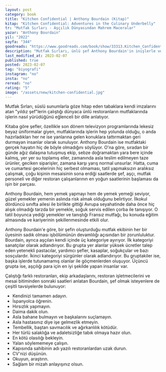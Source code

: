 ```yaml
---
layout: post
category: book
title: "Kitchen Confidential | Anthony Bourdain (Kitap)"
kitap: "Kitchen Confidential: Adventures in the Culinary Underbelly"
tr: "Mutfak Sırları - Aşçılık Dünyasından Mahrem Maceralar"
yazar: "Anthony Bourdain"
yil: "2022"
sayfa: "344"
goodreads: "https://www.goodreads.com/book/show/33313.Kitchen_Confidential"
description: "Mutfak Sırları, ünlü şef Anthony Bourdain'in inişlerle ve çıkışlarla dolu kariyerindeki ilginç kesitlerini ve maceralarını anlatan eğlenceli, içten bir kitap."
last_modified_at: 2023-02-07
published: true
posted: 2023-02-07
tag: "biyografi"
instagram: "no"
insta: "no"
reread: "no"
rating: "5"
image: "/assets/new/kitchen-confidential.jpg"
---
```



Mutfak Sırları, süslü sunumlarla göze hitap eden tabaklara kendi imzalarını atan "yıldız şef"lerin çalıştığı dünyaca ünlü restoranların mutfaklarında işlerin  nasıl yürüdüğünü eğlenceli bir dille anlatıyor.  

Kitaba göre şefler, özellikle son dönem televizyon programlarında lekesiz beyaz üniformalar giyen, mutfaklarında işlerin hep yolunda olduğu, o anda hazırladıkları her ne ise yanlarına gelen konuklara tattırmaktan geri durmayan insanlar olarak sunuluyor.  Anthony Bourdain ise mutfaktaki gerçek hayatın hiç de böyle olmadığını söylüyor. O'na göre, sıradan bir günde ağız dalaşına tutuşmuş ekip, sebze doğramaktan yara bere içinde kalmış, yer yer su toplamış eller, zamanında asla teslim edilmeyen taze ürünler, geciken siparişler, zamana karşı yarış normal unsurlar. Hatta, cuma ve cumartesi gecelerinin hiç serbest olmaması, tatil yapmaksızın aralıksız çalışmak, çoğu kişinin mesaisinin sona erdiği saatlerde şef, aşçı, mutfak personeli ve diğer restoran çalışanlarının en yoğun saatlerinin başlaması da işin bir parçası. 

Anthony Bourdain, hem yemek yapmayı hem de yemek yemeği seviyor, güzel yemekler yemenin aslında risk almak olduğunu belirtiyor. İlkokul dördüncü sınıfta ailesi ile birlikte gittiği Avrupa seyahatinde daha önce hiç alışık olmadığı tarzda bir yemekle, soğuk servis edilen çorba ile tanışıyor. O tatil boyunca yediği yemekler ve tanıştığı Fransız mutfağı, bu konuda eğitim almasında ve kariyerinin şekillenmesinde etkili olur. 

Anthony Bourdain'e göre, bir şefin oluşturduğu mutfak ekibinin her bir üyesinin sadık olması işbölümünün devamlılığı açısından bir zorunluluktur.  Bourdain, ayrıca aşçıları kendi içinde üç kategoriye ayırıyor. İlk kategoriyi sanatçılar olarak adlandırıyor. Bu grupta yer alanlar yüksek ücretler talep eden yetenekli pastacılar, yardımcı şefler, kasaplar, soğukçular ve bazı sosçulardır. İkinci kategoriyi sürgünler olarak adlandırıyor. Bu gruptakiler ise, başka işlerde tutunamamış olanlar ile göçmenlerden oluşuyor. Üçüncü grupta ise, aşçılığı para için en iyi şekilde yapan insanlar var. 

Çalıştığı farklı restoranları, ekip arkadaşlarını, restoran işletmecilerini ve mesai bitiminden sonraki saatleri anlatan Bourdain, şef olmak isteyenlere de çeşitli tavsiyelerde bulunuyor:

- Kendinizi tamamen adayın.
- İspanyolca öğrenin.
- Hırsızlık yapmayın.
- Daima dakik olun.
- Asla bahane bulmayın ve başkalarını suçlamayın.
- Asla hastasınız diye işe gelmezlik etmeyin.
- Tembellik, baştan savmacılık ve ağırkanlılık kötüdür.
- Her türlü salaklığa ve adaletsizliğe tabık olmaya hazır olun.
- En kötü olasılığı bekleyin.
- Yalan söylememeye çalışın. 
- Kapısında sahibinin adı yazılı restoranlardan uzak durun.
- CV'nizi düşünün.
- Okuyun, araştırın.
- Sağlam bir mizah anlayışınız olsun.
